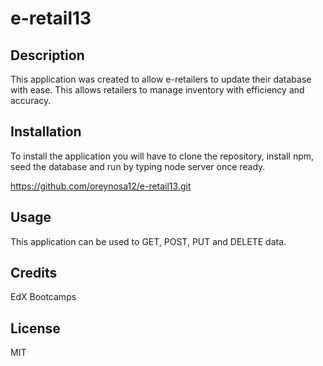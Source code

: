 # e-retail13

## Description

This application was created to allow e-retailers to update their database with ease.
This allows retailers to manage inventory with efficiency and accuracy.


## Installation

To install the application you will have to clone the repository, install npm, seed the database and run by typing node server once ready.

https://github.com/oreynosa12/e-retail13.git



## Usage

This application can be used to GET, POST, PUT and DELETE data.

## Credits

EdX Bootcamps

## License

MIT
